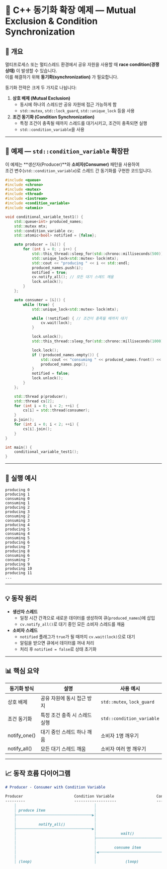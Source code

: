# 🔄 C++ 동기화 확장 예제 — Mutual Exclusion & Condition Synchronization

## 📌 개요
멀티프로세스 또는 멀티스레드 환경에서 공유 자원을 사용할 때 **race condition(경쟁 상태)** 이 발생할 수 있습니다.  
이를 해결하기 위해 **동기화(synchronization)** 가 필요합니다.

동기화 전략은 크게 두 가지로 나뉩니다:
1. **상호 배제 (Mutual Exclusion)**  
   - 동시에 하나의 스레드만 공유 자원에 접근 가능하게 함
   - `std::mutex`, `std::lock_guard`, `std::unique_lock` 등을 사용
2. **조건 동기화 (Condition Synchronization)**  
   - 특정 조건이 충족될 때까지 스레드를 대기시키고, 조건이 충족되면 실행
   - `std::condition_variable`을 사용

---

## 📂 예제 — `std::condition_variable` 확장판

이 예제는 **생산자(Producer)**와 **소비자(Consumer)** 패턴을 사용하여  
조건 변수(`std::condition_variable`)로 스레드 간 동기화를 구현한 코드입니다.

```cpp
#include <queue>
#include <chrono>
#include <mutex>
#include <thread>
#include <iostream>
#include <condition_variable>
#include <atomic>

void conditional_variable_test1() {
    std::queue<int> produced_names;
    std::mutex mtx;
    std::condition_variable cv;
    std::atomic<bool> notified = {false};

    auto producer = [&]() {
        for (int i = 0; ; i++) {
            std::this_thread::sleep_for(std::chrono::milliseconds(500));
            std::unique_lock<std::mutex> lock(mtx);
            std::cout << "producing " << i << std::endl;
            produced_names.push(i);
            notified = true;
            cv.notify_all(); // 모든 대기 스레드 깨움
            lock.unlock();
        }
    };

    auto consumer = [&]() {
        while (true) {
            std::unique_lock<std::mutex> lock(mtx);

            while (!notified) { // 조건이 충족될 때까지 대기
                cv.wait(lock);
            }

            lock.unlock();
            std::this_thread::sleep_for(std::chrono::milliseconds(1000));

            lock.lock();
            if (!produced_names.empty()) {
                std::cout << "consuming " << produced_names.front() << std::endl;
                produced_names.pop();
            }
            notified = false;
            lock.unlock();
        }
    };

    std::thread p(producer);
    std::thread cs[2];
    for (int i = 0; i < 2; ++i) {
        cs[i] = std::thread(consumer);
    }
    p.join();
    for (int i = 0; i < 2; ++i) {
        cs[i].join();
    }
}

int main() {
    conditional_variable_test1();
}
```

---

## 📜 실행 예시
```
producing 0
producing 1
consuming 0
consuming 1
producing 2
producing 3
consuming 2
consuming 3
producing 4
producing 5
consuming 4
consuming 5
producing 6
producing 7
producing 8
consuming 6
consuming 7
producing 9
producing 10
producing 11
...
```

---

## 💡 동작 원리
- **생산자 스레드**
  - 일정 시간 간격으로 새로운 데이터를 생성하여 큐(`produced_names`)에 삽입
  - `cv.notify_all()`로 대기 중인 모든 소비자 스레드를 깨움
- **소비자 스레드**
  - `notified` 플래그가 `true`가 될 때까지 `cv.wait(lock)`으로 대기
  - 알림을 받으면 큐에서 데이터를 꺼내 처리
  - 처리 후 `notified = false`로 상태 초기화

---

## 📊 핵심 요약

| 동기화 방식       | 설명 | 사용 예시 |
|-------------------|------|----------|
| 상호 배제         | 공유 자원에 동시 접근 방지 | `std::mutex`, `lock_guard` |
| 조건 동기화       | 특정 조건 충족 시 스레드 실행 | `std::condition_variable` |
| notify_one()      | 대기 중인 스레드 하나 깨움 | 소비자 1명 깨우기 |
| notify_all()      | 모든 대기 스레드 깨움 | 소비자 여러 명 깨우기 |

---

## 📈 동작 흐름 다이어그램

```md
# Producer - Consumer with Condition Variable

Producer                       Condition Variable                   Consumer(s)
---------                      -------------------                  ------------
    │                                   │                                 │
    │ produce item                      │                                 │
    ├──────────────────────────────────▶│                                 │
    │                                   │                                 │
    │          notify_all()             │                                 │
    ├──────────────────────────────────▶│                                 │
    │                                   │           wait()                │
    │                                   ├────────────────────────────────▶│
    │                                   │                                 │
    │                                   │        consume item             │
    │                                   │◀────────────────────────────────┤
    │                                   │                                 │
    │ (loop)                            │             (loop)              │
```
